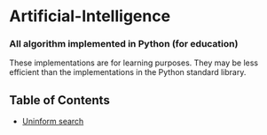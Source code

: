 # Artificial-Intelligence

### All algorithm implemented in Python (for education)

These implementations are for learning purposes. They may be less efficient than the implementations in the Python standard library.

## Table of Contents

* [Uninform search](https://github.com/Chanonsersa/Artificial-Intelligence/blob/master/Uninformed%20Search.ipynb)
